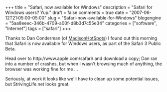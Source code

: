 +++
title = "Safari, now available for Windows"
description = "Safari for Windows users?  Yup."
draft = false
comments = true
date = "2007-06-12T21:05:00-05:00"
slug = "Safari-now-available-for-Windows"
blogengine = "5aa8eeec-346b-4709-a00f-d8b3d7c55e34"
categories = ["software", "Internet"]
tags = ["safari"]
+++

<p>
Thanks to Dan Conderman (of <a href="http://madisonhotspots.com/" onclick="window.open(this.href);return false;">MadisonHotSpots</a>) I found out this morning that Safari is now available for Windows users, as part of the Safari 3 Public Beta.<!--more-->
</p>
<p>
Head over to http://www.apple.com/safari/ and download a copy; Dan ran into a number of crashes, but when I wasn&#39;t browsing much of anything, the browser was working fine for me ...
</p>
<p>
Seriously, at work it looks like we&#39;ll have to clean up some potential issues, but StrivingLife.net looks great.
</p>

